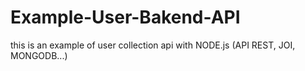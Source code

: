 # Example-User-Bakend-API
this is an example of user collection api with NODE.js (API REST, JOI, MONGODB...)
